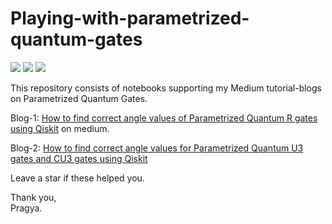 # Playing-with-parametrized-quantum-gates

<img src='https://img.shields.io/badge/Qiskit-v0.21.0-orange' /> <img src='https://img.shields.io/badge/R gates-red' /> <img src='https://img.shields.io/badge/U3 and CU3 gates-brown' />

This repository consists of notebooks supporting my Medium tutorial-blogs on Parametrized Quantum Gates.

Blog-1: [How to find correct angle values of Parametrized Quantum R gates using Qiskit](https://medium.com/@pragyakatyayan/how-to-find-correct-angle-values-of-parametrized-quantum-gates-using-qiskit-3f30c2aa4ebf) on medium.   

Blog-2: [How to find correct angle values for Parametrized Quantum U3 gates and CU3 gates using Qiskit](https://medium.com/@pragyakatyayan/how-to-find-correct-angle-values-for-parametrized-quantum-u3-gates-and-controlled-u3-gates-using-659c92f46ce7)

Leave a star if these helped you.

Thank you,   
Pragya. 
